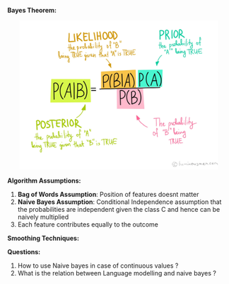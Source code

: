 **Bayes Theorem:**

<p align="center">
  <img  src="docs/bayes_theorem.jpeg" width=450>
</p>

**Algorithm Assumptions:**
1) **Bag of Words Assumption**: Position of features doesnt matter
2) **Naive Bayes Assumption**: Conditional Independence assumption that the probabilities are independent given the class C and hence can be naively multiplied 
3) Each feature contributes equally to the outcome


**Smoothing Techniques:**  
  

**Questions:**  
1. How to use Naive bayes in case of continuous values ?
2. What is the relation between Language modelling and naive bayes ?